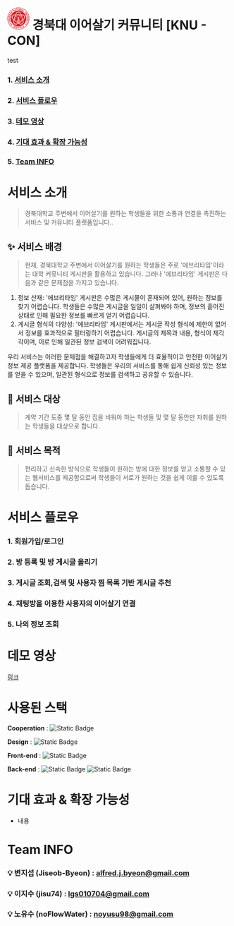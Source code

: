 # <img src="knu_logo.svg" width="50" height="50"> 경북대 이어살기 커뮤니티 [KNU - CON]



test

### 1. [서비스 소개](notion://www.notion.so/928bf1591414452798c30e166d1b8d69#%EC%84%9C%EB%B9%84%EC%8A%A4-%EC%86%8C%EA%B0%9C)

### 2. [서비스 플로우](notion://www.notion.so/928bf1591414452798c30e166d1b8d69#%EC%84%9C%EB%B9%84%EC%8A%A4-%ED%94%8C%EB%A1%9C%EC%9A%B0)

### 3. [데모 영상](notion://www.notion.so/928bf1591414452798c30e166d1b8d69#%EB%8D%B0%EB%AA%A8-%EC%98%81%EC%83%81)

### 4. [기대 효과 & 확장 가능성](notion://www.notion.so/928bf1591414452798c30e166d1b8d69#%EA%B8%B0%EB%8C%80-%ED%9A%A8%EA%B3%BC-&-%ED%99%95%EC%9E%A5-%EA%B0%80%EB%8A%A5%EC%84%B1)

### 5. [Team INFO](notion://www.notion.so/928bf1591414452798c30e166d1b8d69#team-info)

# 서비스 소개

> 경북대학교 주변에서 이어살기를 원하는 학생들을 위한 소통과 연결을 촉진하는 서비스 및 커뮤니티 플랫폼입니다..

## ✨ 서비스 배경

> 현재, 경북대학교 주변에서 이어살기를 원하는 학생들은 주로 '에브리타임'이라는 대학 커뮤니티 게시판을 활용하고 있습니다. 그러나 '에브리타임' 게시판은 다음과 같은 문제점을 가지고 있습니다.

1. 정보 산재: '에브리타임' 게시판은 수많은 게시물이 혼재되어 있어, 원하는 정보를 찾기 어렵습니다. 학생들은 수많은 게시글을 일일이 살펴봐야 하며, 정보의 흩어진 상태로 인해 필요한 정보를 빠르게 얻기 어렵습니다.
2. 게시글 형식의 다양성: '에브리타임' 게시판에서는 게시글 작성 형식에 제한이 없어서 정보를 효과적으로 필터링하기 어렵습니다. 게시글의 제목과 내용, 형식이 제각각이며, 이로 인해 일관된 정보 검색이 어려워집니다.

우리 서비스는 이러한 문제점을 해결하고자 학생들에게 더 효율적이고 안전한 이어살기 정보 제공 플랫폼을 제공합니다. 학생들은 우리의 서비스를 통해 쉽게 신뢰성 있는 정보를 얻을 수 있으며, 일관된 형식으로 정보를 검색하고 공유할 수 있습니다.

## 🎯 서비스 대상

> 계약 기간 도중 몇 달 동안 집을 비워야 하는 학생들 및 몇 달 동안만 자취를 원하는 학생들을 대상으로 합니다.

## 🚀 서비스 목적

> 편리하고 신속한 방식으로 학생들이 원하는 방에 대한 정보를 얻고 소통할 수 있는 웹서비스를 제공함으로써 학생들이 서로가 원하는 것을 쉽게 이룰 수 있도록 돕습니다.


# 서비스 플로우

### 1. 회원가입/로그인

### 2. 방 등록 및 방 게시글 올리기

### 3. 게시글 조회,검색 및 사용자 찜 목록 기반 게시글 추천

### 4. 채팅방을 이용한 사용자의 이어살기 연결

### 5. 나의 정보 조회

# 데모 영상

[링크](notion://www.notion.so/%EB%A7%81%ED%81%AC)

# 사용된 스택

**Cooperation** :
<img alt="Static Badge" src="https://img.shields.io/badge/Github-%23181717?style=for-the-badge&logo=Github&logoColor=white">

**Design** :
<img alt="Static Badge" src="https://img.shields.io/badge/Figma-%23F24E1E?style=for-the-badge&logo=Figma&logoColor=white">

**Front-end** :
<img alt="Static Badge" src="https://img.shields.io/badge/Svelte-%23FF3E00?style=for-the-badge&logo=Svelte&logoColor=white">

**Back-end** :
<img alt="Static Badge" src="https://img.shields.io/badge/Fastapi-%23009688?style=for-the-badge&logo=Fastapi&logoColor=white">
<img alt="Static Badge" src="https://img.shields.io/badge/Oracle-%23F80000?style=for-the-badge&logo=Oracle&logoColor=white">


# 기대 효과 & 확장 가능성

- 내용

# Team INFO

### 💡 변지섭 (Jiseob-Byeon) : [alfred.j.byeon@gmail.com](mailto:alfred.j.byeon@gmail.com)

### 💡 이지수 (jisu74) : [lgs010704@gmail.com](mailto:lgs010704@gmail.com)

### 💡 노유수 (noFlowWater) : [noyusu98@gmail.com](mailto:noyusu98@gmail.com)

